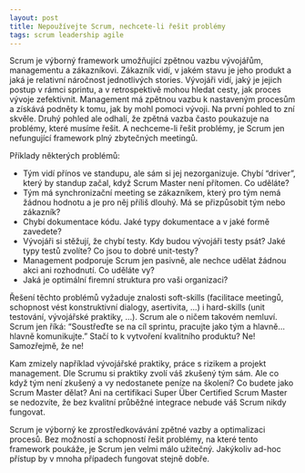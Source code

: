 ```yaml
---
layout: post
title: Nepoužívejte Scrum, nechcete-li řešit problémy
tags: scrum leadership agile
---
```


Scrum je výborný framework umožňující zpětnou vazbu vývojářům,
managementu a zákazníkovi. Zákazník vidí, v jakém stavu je jeho produkt a jaká
je relativní náročnost jednotlivých stories. Vývojáři vidí, jaký je jejich
postup v rámci sprintu, a v retrospektivě mohou hledat cesty, jak proces vývoje
zefektivnit. Management má zpětnou vazbu k nastaveným procesům a získává podněty
k tomu, jak by mohl pomoci vývoji. Na první pohled to zní skvěle. Druhý pohled
ale odhalí, že zpětná vazba často poukazuje na problémy, které musíme řešit.
A nechceme-li řešit problémy, je Scrum jen nefungující framework plný zbytečných meetingů.

<!--more-->

Příklady některých problémů:

- Tým vidí přínos ve standupu, ale sám si jej nezorganizuje. Chybí “driver”, který by standup začal, když Scrum Master není přítomen. Co uděláte?
- Tým má synchronizační meeting se zákazníkem, který pro tým nemá žádnou hodnotu a je pro něj příliš dlouhý. Má se přizpůsobit tým nebo zákazník?
- Chybí dokumentace kódu. Jaké typy dokumentace a v jaké formě zavedete?
- Vývojáři si stěžují, že chybí testy. Kdy budou vývojáři testy psát? Jaké typy testů zvolíte? Co jsou to dobré unit-testy?
- Management podporuje Scrum jen pasivně, ale nechce udělat žádnou akci ani rozhodnutí. Co uděláte vy?
- Jaká je optimální firemní struktura pro vaši organizaci?

Řešení těchto problémů vyžaduje znalosti soft-skills (facilitace meetingů, schopnost vést
konstruktivní dialogy, asertivita, …) i hard-skills (unit testování, vývojářské praktiky, …).
Scrum ale o ničem takovém nemluví. Scrum jen říká: “Soustřeďte se na cíl sprintu, pracujte
jako tým a hlavně… hlavně komunikujte.” Stačí to k vytvoření kvalitního produktu? Ne! Samozřejmě, že ne!

Kam zmizely například vývojářské praktiky, práce s rizikem a projekt management.
Dle Scrumu si praktiky zvolí váš zkušený tým sám. Ale co když tým není zkušený a
vy nedostanete peníze na školení? Co budete jako Scrum Master dělat? Ani na certifikaci
Super Über Certified Scrum Master se nedozvíte, že bez kvalitní průběžné integrace nebude
váš Scrum nikdy fungovat.

Scrum je výborný ke zprostředkovávání zpětné vazby a optimalizaci procesů. Bez možností
a schopností řešit problémy, na které tento framework poukáže, je Scrum jen velmi málo užitečný.
Jakýkoliv ad-hoc přístup by v mnoha případech fungovat stejně dobře.

